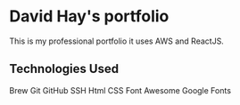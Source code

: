 # David Hay's portfolio

This is my professional portfolio it uses AWS and ReactJS.

## Technologies Used
Brew
Git
GitHub
SSH
Html
CSS
Font Awesome
Google Fonts
